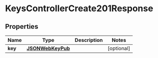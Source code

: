 
# KeysControllerCreate201Response

## Properties
Name | Type | Description | Notes
------------ | ------------- | ------------- | -------------
**key** | [**JSONWebKeyPub**](JSONWebKeyPub.md) |  |  [optional]



